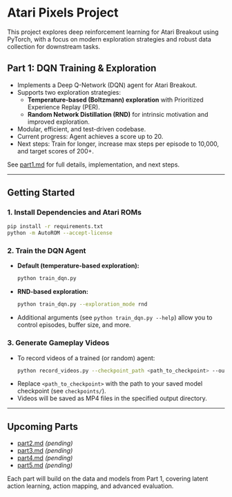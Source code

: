 # Atari Pixels Project

This project explores deep reinforcement learning for Atari Breakout using PyTorch, with a focus on modern exploration strategies and robust data collection for downstream tasks.

## Part 1: DQN Training & Exploration
- Implements a Deep Q-Network (DQN) agent for Atari Breakout.
- Supports two exploration strategies:
  - **Temperature-based (Boltzmann) exploration** with Prioritized Experience Replay (PER).
  - **Random Network Distillation (RND)** for intrinsic motivation and improved exploration.
- Modular, efficient, and test-driven codebase.
- Current progress: Agent achieves a score up to 20.
- Next steps: Train for longer, increase max steps per episode to 10,000, and target scores of 200+.

See [part1.md](part1.md) for full details, implementation, and next steps.

---

## Getting Started

### 1. Install Dependencies and Atari ROMs
```bash
pip install -r requirements.txt
python -m AutoROM --accept-license
```

### 2. Train the DQN Agent
- **Default (temperature-based exploration):**
  ```bash
  python train_dqn.py
  ```
- **RND-based exploration:**
  ```bash
  python train_dqn.py --exploration_mode rnd
  ```
- Additional arguments (see `python train_dqn.py --help`) allow you to control episodes, buffer size, and more.

### 3. Generate Gameplay Videos
- To record videos of a trained (or random) agent:
  ```bash
  python record_videos.py --checkpoint_path <path_to_checkpoint> --output_dir videos/
  ```
- Replace `<path_to_checkpoint>` with the path to your saved model checkpoint (see `checkpoints/`).
- Videos will be saved as MP4 files in the specified output directory.

---

## Upcoming Parts
- [part2.md](part2.md) _(pending)_
- [part3.md](part3.md) _(pending)_
- [part4.md](part4.md) _(pending)_
- [part5.md](part5.md) _(pending)_

Each part will build on the data and models from Part 1, covering latent action learning, action mapping, and advanced evaluation. 